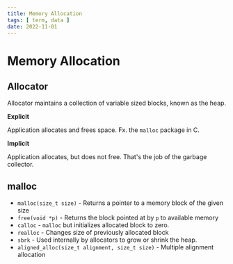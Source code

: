 ```yaml
---
title: Memory Allocation
tags: [ term, data ]
date: 2022-11-01
---
```


# Memory Allocation

## Allocator
Allocator maintains a collection of variable sized blocks, known as the heap.

**Explicit**

Application allocates and frees space. Fx. the `malloc` package in C.

**Implicit**

Application allocates, but does not free. That's the job of the garbage collector.

## malloc

- `malloc(size_t size)` - Returns a pointer to a memory block of the given size
- `free(void *p)` - Returns the block pointed at by `p` to available memory
- `calloc` - `malloc` but initializes allocated block to zero.
- `realloc` - Changes size of previously allocated block
- `sbrk` - Used internally by allocators to grow or shrink the heap.
- `aligned_alloc(size_t alignment, size_t size)` - Multiple alignment allocation



